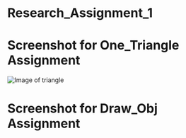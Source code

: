 # Research_Assignment_1
# Screenshot for One_Triangle Assignment
![Image of triangle](https://github.com/tomcatmew/Research_Assignment_1/blob/main/screenshot/triangle.png)

# Screenshot for Draw_Obj Assignment
